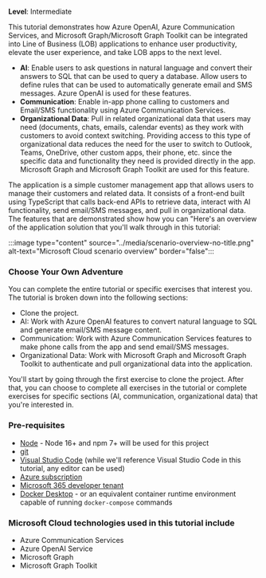 <!-- markdownlint-disable MD041 -->

**Level**: Intermediate

This tutorial demonstrates how Azure OpenAI, Azure Communication Services, and Microsoft Graph/Microsoft Graph Toolkit can be integrated into Line of Business (LOB) applications to enhance user productivity, elevate the user experience, and take LOB apps to the next level.

- **AI**: Enable users to ask questions in natural language and convert their answers to SQL that can be used to query a database. Allow users to define rules that can be used to automatically generate email and SMS messages. Azure OpenAI is used for these features.
- **Communication**: Enable in-app phone calling to customers and Email/SMS functionality using Azure Communication Services.
- **Organizational Data**: Pull in related organizational data that users may need (documents, chats, emails, calendar events) as they work with customers to avoid context switching. Providing access to this type of organizational data reduces the need for the user to switch to Outlook, Teams, OneDrive, other custom apps, their phone, etc. since the specific data and functionality they need is provided directly in the app. Microsoft Graph and Microsoft Graph Toolkit are used for this feature.

The application is a simple customer management app that allows users to manage their customers and related data. It consists of a front-end built using TypeScript that calls back-end APIs to retrieve data, interact with AI functionality, send email/SMS messages, and pull in organizational data. The features that are demonstrated show how you can "Here's an overview of the application solution that you'll walk through in this tutorial:

:::image type="content" source="../media/scenario-overview-no-title.png" alt-text="Microsoft Cloud scenario overview" border="false":::

### Choose Your Own Adventure

You can complete the entire tutorial or specific exercises that interest you. The tutorial is broken down into the following sections:

- Clone the project.
- AI: Work with Azure OpenAI features to convert natural language to SQL and generate email/SMS message content.
- Communication: Work with Azure Communication Services features to make phone calls from the app and send email/SMS messages.
- Organizational Data: Work with Microsoft Graph and Microsoft Graph Toolkit to authenticate and pull organizational data into the application.

You'll start by going through the first exercise to clone the project. After that, you can choose to complete all exercises in the tutorial or complete exercises for specific sections (AI, communication, organizational data) that you're interested in.

### Pre-requisites

- [Node](https://nodejs.org) - Node 16+ and npm 7+ will be used for this project
- [git](https://learn.microsoft.com/devops/develop/git/install-and-set-up-git)
- [Visual Studio Code](https://code.visualstudio.com) (while we'll reference Visual Studio Code in this tutorial, any editor can be used)
- [Azure subscription](https://azure.microsoft.com/free/search)
- [Microsoft 365 developer tenant](https://developer.microsoft.com/microsoft-365/dev-program)
- [Docker Desktop](https://www.docker.com/get-started/) - or an equivalent container runtime environment capable of running `docker-compose` commands

### Microsoft Cloud technologies used in this tutorial include

- Azure Communication Services
- Azure OpenAI Service
- Microsoft Graph
- Microsoft Graph Toolkit
